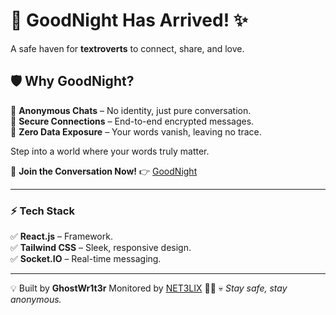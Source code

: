 # 🌙 **GoodNight Has Arrived!** ✨  

A safe haven for **textroverts** to connect, share, and love.  

## 🛡️ **Why GoodNight?**  
🔹 **Anonymous Chats** – No identity, just pure conversation.  
🔹 **Secure Connections** – End-to-end encrypted messages.  
🔹 **Zero Data Exposure** – Your words vanish, leaving no trace.  

Step into a world where your words truly matter.  

🚀 **Join the Conversation Now!** 👉 [GoodNight](https://goodnight.net3lix.world)  

---

### ⚡ **Tech Stack**  
✅ **React.js** – Framework.  
✅ **Tailwind CSS** – Sleek, responsive design.  
✅ **Socket.IO** – Real-time messaging.  

---

💡 Built by **GhostWr1t3r** Monitored by [NET3LIX](https://net3lix.world) 🏴‍☠️
💀 _Stay safe, stay anonymous._ 
